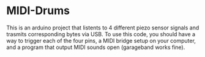 # MIDI-Drums
This is an arduino project that listents to 4 different piezo sensor signals and trasmits corresponding bytes via USB. 
To use this code, you should have a way to trigger each of the four pins, a MIDI bridge setup on your computer, and a program that output MIDI sounds open (garageband works fine).
